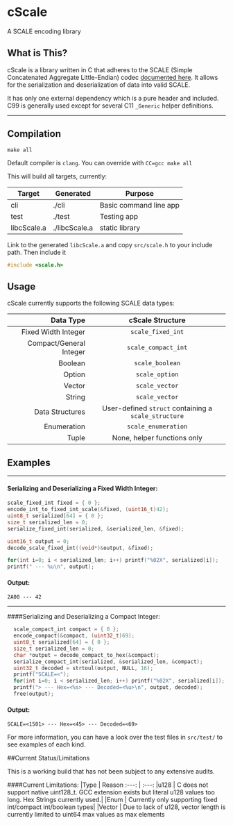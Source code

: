 # cScale
A SCALE encoding library


## What is This?
cScale is a library written in C that adheres to the SCALE (Simple Concatenated Aggregate Little-Endian) codec
[documented here](https://substrate.dev/docs/en/knowledgebase/advanced/codec). It allows for the serialization and deserialization of data into valid SCALE.

It has only one external dependency which is a pure header and included. C99 is generally used except for several C11 `_Generic` helper definitions.


---

## Compilation 
```shell
make all
```
Default compiler is `clang`. You can override with `CC=gcc make all`

This will build all targets, currently:

Target | Generated | Purpose
--- | --- | --- |
cli | ./cli | Basic command line app
test | ./test | Testing app
libcScale.a | ./libcScale.a | static library


Link to the generated `libcScale.a` and copy `src/scale.h` to your include path. Then include it
```c
#include <scale.h>
```

## Usage

cScale currently supports the following SCALE data types:

Data Type | cScale Structure
---: | :---:
Fixed Width Integer | `scale_fixed_int`
Compact/General Integer | `scale_compact_int`
Boolean | `scale_boolean`
Option | `scale_option`
Vector | `scale_vector`
String | `scale_vector`
Data Structures | User-defined `struct` containing a `scale_structure`
Enumeration | `scale_enumeration`
Tuple | None, helper functions only


## Examples

---
#### Serializing and Deserializing a Fixed Width Integer:
```c
scale_fixed_int fixed = { 0 };
encode_int_to_fixed_int_scale(&fixed, (uint16_t)42);
uint8_t serialized[64] = { 0 };
size_t serialized_len = 0;
serialize_fixed_int(serialized, &serialized_len, &fixed);

uint16_t output = 0;
decode_scale_fixed_int((void*)&output, &fixed);

for(int i=0; i < serialized_len; i++) printf("%02X", serialized[i]);
printf(" --- %u\n", output);
```
#### Output:
```shell
2A00 --- 42
```

---
####Serializing and Deserializing a Compact Integer:

```c
  scale_compact_int compact = { 0 };
  encode_compact(&compact, (uint32_t)69);
  uint8_t serialized[64] = { 0 };
  size_t serialized_len = 0;
  char *output = decode_compact_to_hex(&compact);
  serialize_compact_int(serialized, &serialized_len, &compact);
  uint32_t decoded = strtoul(output, NULL, 16);
  printf("SCALE=<");
  for(int i=0; i < serialized_len; i++) printf("%02X", serialized[i]);
  printf("> --- Hex=<%s> --- Decoded=<%u>\n", output, decoded);
  free(output);
```
#### Output:
```shell
SCALE=<1501> --- Hex=<45> --- Decoded=<69>
```


For more information, you can have a look over the test files in `src/test/` to see examples of each kind. 


##Current Status/Limitations

This is a working build that has not been subject to any extensive audits. 

####Current Limitations:
|Type | Reason
:---: | :---:
|u128 | C does not support native uint128_t. GCC extension exists but literal u128 values too long. Hex Strings currently used.|
|Enum | Currently only supporting fixed int/compact int/boolean types|
|Vector | Due to lack of u128, vector length is currently limited to uint64 max values as max elements